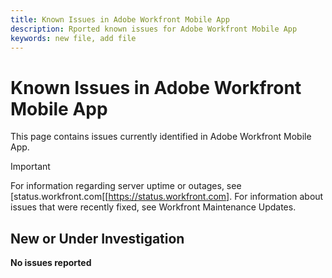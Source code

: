 ```yaml
---
title: Known Issues in Adobe Workfront Mobile App
description: Rported known issues for Adobe Workfront Mobile App
keywords: new file, add file
---
```


# Known Issues in Adobe Workfront Mobile App

This page contains issues currently identified in Adobe Workfront Mobile App.

>[!IMPORTANT]
>
>For information regarding server uptime or outages, see [status.workfront.com[[https://status.workfront.com]. For information about issues that were recently fixed, see Workfront Maintenance Updates.

## New or Under Investigation

**No issues reported**

<!--

## Current Issues

|Issue  |Last Modified   | 
|---|---|
|Issue text  | YYYY/MM/DD  | 

-->